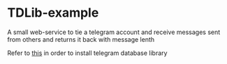 # TDLib-example
A small web-service to tie a telegram account and receive messages sent from others and returns it back with message lenth

Refer to <a href=https://github.com/zelenin/go-tdlib#go-tdlib>this</a> in order to install telegram database library
